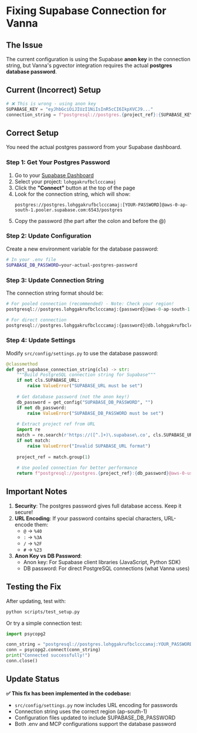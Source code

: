 # Fixing Supabase Connection for Vanna

## The Issue

The current configuration is using the Supabase **anon key** in the connection string, but Vanna's pgvector integration requires the actual **postgres database password**.

## Current (Incorrect) Setup

```python
# ❌ This is wrong - using anon key
SUPABASE_KEY = "eyJhbGciOiJIUzI1NiIsInR5cCI6IkpXVCJ9..."
connection_string = f"postgresql://postgres.{project_ref}:{SUPABASE_KEY}@..."
```

## Correct Setup

You need the actual postgres password from your Supabase dashboard.

### Step 1: Get Your Postgres Password

1. Go to your [Supabase Dashboard](https://supabase.com/dashboard)
2. Select your project: `lohggakrufbclcccamaj`
3. Click the **"Connect"** button at the top of the page
4. Look for the connection string, which will show:
   ```
   postgres://postgres.lohggakrufbclcccamaj:[YOUR-PASSWORD]@aws-0-ap-south-1.pooler.supabase.com:6543/postgres
   ```
5. Copy the password (the part after the colon and before the @)

### Step 2: Update Configuration

Create a new environment variable for the database password:

```bash
# In your .env file
SUPABASE_DB_PASSWORD=your-actual-postgres-password
```

### Step 3: Update Connection String

The connection string format should be:

```python
# For pooled connection (recommended) - Note: Check your region!
postgresql://postgres.lohggakrufbclcccamaj:{password}@aws-0-ap-south-1.pooler.supabase.com:6543/postgres

# For direct connection
postgresql://postgres.lohggakrufbclcccamaj:{password}@db.lohggakrufbclcccamaj.supabase.co:5432/postgres
```

### Step 4: Update Settings

Modify `src/config/settings.py` to use the database password:

```python
@classmethod
def get_supabase_connection_string(cls) -> str:
    """Build PostgreSQL connection string for Supabase"""
    if not cls.SUPABASE_URL:
        raise ValueError("SUPABASE_URL must be set")
    
    # Get database password (not the anon key!)
    db_password = get_config("SUPABASE_DB_PASSWORD", "")
    if not db_password:
        raise ValueError("SUPABASE_DB_PASSWORD must be set")
    
    # Extract project ref from URL
    import re
    match = re.search(r'https://([^.]+)\.supabase\.co', cls.SUPABASE_URL)
    if not match:
        raise ValueError("Invalid SUPABASE_URL format")
    
    project_ref = match.group(1)
    
    # Use pooled connection for better performance
    return f"postgresql://postgres.{project_ref}:{db_password}@aws-0-us-west-1.pooler.supabase.com:6543/postgres?options=-csearch_path%3D{cls.VANNA_SCHEMA}"
```

## Important Notes

1. **Security**: The postgres password gives full database access. Keep it secure!
2. **URL Encoding**: If your password contains special characters, URL-encode them:
   - `@` → `%40`
   - `:` → `%3A`
   - `/` → `%2F`
   - `#` → `%23`
3. **Anon Key vs DB Password**: 
   - Anon key: For Supabase client libraries (JavaScript, Python SDK)
   - DB password: For direct PostgreSQL connections (what Vanna uses)

## Testing the Fix

After updating, test with:

```bash
python scripts/test_setup.py
```

Or try a simple connection test:

```python
import psycopg2

conn_string = "postgresql://postgres.lohggakrufbclcccamaj:YOUR_PASSWORD@aws-0-ap-south-1.pooler.supabase.com:6543/postgres"
conn = psycopg2.connect(conn_string)
print("Connected successfully!")
conn.close()
```

## Update Status

**✅ This fix has been implemented in the codebase:**
- `src/config/settings.py` now includes URL encoding for passwords
- Connection string uses the correct region (ap-south-1)
- Configuration files updated to include SUPABASE_DB_PASSWORD
- Both .env and MCP configurations support the database password